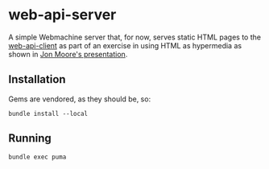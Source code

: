 # web-api-server

A simple Webmachine server that, for now, serves static HTML pages to the
[web-api-client](https://github.com/statonjr/web-api-client) as part
of an exercise in using HTML as hypermedia as shown in
[Jon Moore's presentation](http://www.infoq.com/presentations/web-api-html).

## Installation

Gems are vendored, as they should be, so:

`bundle install --local`

## Running

`bundle exec puma`
